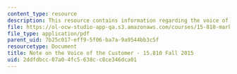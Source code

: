 ```yaml
---
content_type: resource
description: This resource contains information regarding the voice of the customer.
file: https://ol-ocw-studio-app-qa.s3.amazonaws.com/courses/15-810-marketing-management-analytics-frameworks-and-applications-fall-2015/2ddfdbcc07a04fc5638cc8ce346dca01_MIT15_810F15_Voice.pdf
file_type: application/pdf
parent_uid: 7b25c017-eff9-5f06-ba7a-9a9544bb3c5f
resourcetype: Document
title: Note on the Voice of the Customer - 15.810 Fall 2015
uid: 2ddfdbcc-07a0-4fc5-638c-c8ce346dca01
---
```

